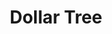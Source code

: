 ---
title: "Dollar Tree"
url: /alexandria/dollar-tree-little-river-turnpike/
shop: variety store
---